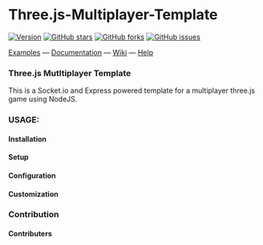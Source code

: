 # Three.js-Multiplayer-Template

[![Version](https://img.shields.io/badge/Version-0.0.1-blue.svg)](https://github.com/TheCodeCrafter/Three.js-Multiplayer-Template/tree/master/feature-list.md)
[![GitHub stars](https://img.shields.io/github/stars/TheCodeCrafter/Three.js-Multiplayer-Template.svg)](https://github.com/TheCodeCrafter/Three.js-Multiplayer-Template/stargazers)
[![GitHub forks](https://img.shields.io/github/forks/TheCodeCrafter/Three.js-Multiplayer-Template.svg)](https://github.com/TheCodeCrafter/Three.js-Multiplayer-Template/network)
[![GitHub issues](https://img.shields.io/github/issues/TheCodeCrafter/Three.js-Multiplayer-Template.svg)](https://github.com/TheCodeCrafter/Three.js-Multiplayer-Template/issues)

[Examples](http://github.com/TheCodeCrafter/Three.js-Multiplayer-Template/examples) &mdash;
[Documentation](http://threejs-multiplayer.github.com/docs) &mdash;
[Wiki](https://github.com/TheCodeCrafter/Three.js-Multiplayer-Template/wiki) &mdash;
[Help](http://stackoverflow.com/questions/tagged/three.js)


### Three.js Mutltiplayer Template ####
This is a Socket.io and Express powered template for a multiplayer three.js game using NodeJS.

### USAGE: ###

#### Installation ####

#### Setup ####

#### Configuration ####

#### Customization ####


### Contribution ###

#### Contributers ####

